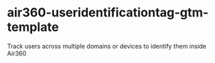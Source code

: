# air360-useridentificationtag-gtm-template
Track users across multiple domains or devices to identify them inside Air360
